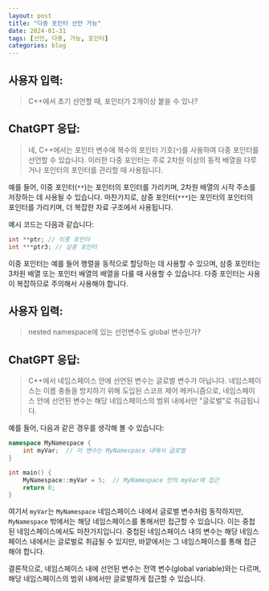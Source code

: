 ```yaml
---
layout: post
title: "다중 포인터 선언 가능"
date: 2024-01-31
tags: [선언, 다중, 가능, 포인터]
categories: blog
---
```


## 사용자 입력:
> C++에서 초기 선언할 때, 포인터가 2개이상 붙을 수 있나?

## ChatGPT 응답:
> 네, C++에서는 포인터 변수에 복수의 포인터 기호(`*`)를 사용하여 다중 포인터를 선언할 수 있습니다. 이러한 다중 포인터는 주로 2차원 이상의 동적 배열을 다루거나 포인터의 포인터를 관리할 때 사용됩니다.

예를 들어, 이중 포인터(`**`)는 포인터의 포인터를 가리키며, 2차원 배열의 시작 주소를 저장하는 데 사용될 수 있습니다. 마찬가지로, 삼중 포인터(`***`)는 포인터의 포인터의 포인터를 가리키며, 더 복잡한 자료 구조에서 사용됩니다.

예시 코드는 다음과 같습니다:

```cpp
int **ptr; // 이중 포인터
int ***ptr3; // 삼중 포인터
```

이중 포인터는 예를 들어 행렬을 동적으로 할당하는 데 사용할 수 있으며, 삼중 포인터는 3차원 배열 또는 포인터 배열의 배열을 다룰 때 사용할 수 있습니다. 다중 포인터는 사용이 복잡하므로 주의해서 사용해야 합니다.

## 사용자 입력:
> nested namespace에 있는 선언변수도 global  변수인가?

## ChatGPT 응답:
> C++에서 네임스페이스 안에 선언된 변수는 글로벌 변수가 아닙니다. 네임스페이스는 이름 충돌을 방지하기 위해 도입된 스코프 제어 메커니즘으로, 네임스페이스 안에 선언된 변수는 해당 네임스페이스의 범위 내에서만 "글로벌"로 취급됩니다.

예를 들어, 다음과 같은 경우를 생각해 볼 수 있습니다:

```cpp
namespace MyNamespace {
    int myVar;  // 이 변수는 MyNamespace 내에서 글로벌
}

int main() {
    MyNamespace::myVar = 5;  // MyNamespace 안의 myVar에 접근
    return 0;
}
```

여기서 `myVar`는 `MyNamespace` 네임스페이스 내에서 글로벌 변수처럼 동작하지만, `MyNamespace` 밖에서는 해당 네임스페이스를 통해서만 접근할 수 있습니다. 이는 중첩된 네임스페이스에서도 마찬가지입니다. 중첩된 네임스페이스 내의 변수는 해당 네임스페이스 내에서는 글로벌로 취급될 수 있지만, 바깥에서는 그 네임스페이스를 통해 접근해야 합니다.

결론적으로, 네임스페이스 내에 선언된 변수는 전역 변수(global variable)와는 다르며, 해당 네임스페이스의 범위 내에서만 글로벌하게 접근할 수 있습니다.

